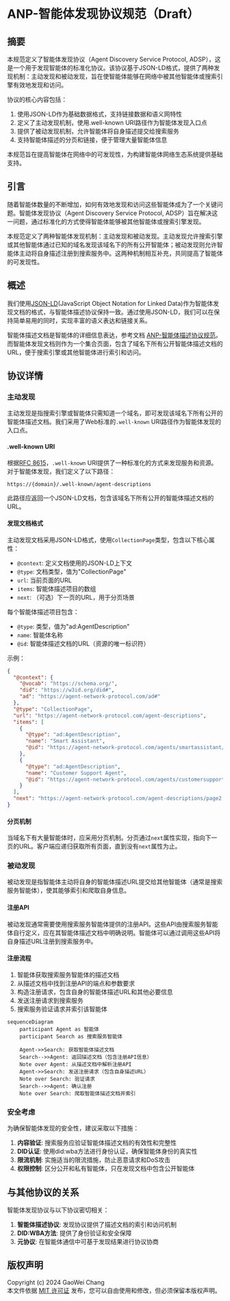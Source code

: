 # ANP-智能体发现协议规范（Draft）

## 摘要

本规范定义了智能体发现协议（Agent Discovery Service Protocol, ADSP），这是一个用于发现智能体的标准化协议。该协议基于JSON-LD格式，提供了两种发现机制：主动发现和被动发现，旨在使智能体能够在网络中被其他智能体或搜索引擎有效地发现和访问。

协议的核心内容包括：
1. 使用JSON-LD作为基础数据格式，支持链接数据和语义网特性
2. 定义了主动发现机制，使用.well-known URI路径作为智能体发现入口点
3. 提供了被动发现机制，允许智能体将自身描述提交给搜索服务
4. 支持智能体描述的分页和链接，便于管理大量智能体信息

本规范旨在提高智能体在网络中的可发现性，为构建智能体网络生态系统提供基础支持。

## 引言

随着智能体数量的不断增加，如何有效地发现和访问这些智能体成为了一个关键问题。智能体发现协议（Agent Discovery Service Protocol, ADSP）旨在解决这一问题，通过标准化的方式使得智能体能够被其他智能体或搜索引擎发现。

本规范定义了两种智能体发现机制：主动发现和被动发现。主动发现允许搜索引擎或其他智能体通过已知的域名发现该域名下的所有公开智能体；被动发现则允许智能体主动将自身描述注册到搜索服务中。这两种机制相互补充，共同提高了智能体的可发现性。

## 概述

我们使用[JSON-LD](https://www.w3.org/TR/json-ld11/)(JavaScript Object Notation for Linked Data)作为智能体发现文档的格式，与智能体描述协议保持一致。通过使用JSON-LD，我们可以在保持简单易用的同时，实现丰富的语义表达和链接关系。

智能体描述文档是智能体的详细信息表达，参考文档 [ANP-智能体描述协议规范](07-ANP-智能体描述协议规范.md)。而智能体发现文档则作为一个集合页面，包含了域名下所有公开智能体描述文档的URL，便于搜索引擎或其他智能体进行索引和访问。

## 协议详情

### 主动发现

主动发现是指搜索引擎或智能体只需知道一个域名，即可发现该域名下所有公开的智能体描述文档。我们采用了Web标准的`.well-known` URI路径作为智能体发现的入口点。

#### .well-known URI

根据[RFC 8615](https://tools.ietf.org/html/rfc8615)，`.well-known` URI提供了一种标准化的方式来发现服务和资源。对于智能体发现，我们定义了以下路径：

```
https://{domain}/.well-known/agent-descriptions
```

此路径应返回一个JSON-LD文档，包含该域名下所有公开的智能体描述文档的URL。

#### 发现文档格式

主动发现文档采用JSON-LD格式，使用`CollectionPage`类型，包含以下核心属性：

- `@context`: 定义文档使用的JSON-LD上下文
- `@type`: 文档类型，值为"CollectionPage"
- `url`: 当前页面的URL
- `items`: 智能体描述项目的数组
- `next`: （可选）下一页的URL，用于分页场景

每个智能体描述项目包含：
- `@type`: 类型，值为"ad:AgentDescription"
- `name`: 智能体名称
- `@id`: 智能体描述文档的URL（资源的唯一标识符）

示例：

```json
{
  "@context": {
    "@vocab": "https://schema.org/",
    "did": "https://w3id.org/did#",
    "ad": "https://agent-network-protocol.com/ad#"
  },
  "@type": "CollectionPage",
  "url": "https://agent-network-protocol.com/agent-descriptions",
  "items": [
    {
      "@type": "ad:AgentDescription",
      "name": "Smart Assistant",
      "@id": "https://agent-network-protocol.com/agents/smartassistant/ad.json"
    },
    {
      "@type": "ad:AgentDescription",
      "name": "Customer Support Agent",
      "@id": "https://agent-network-protocol.com/agents/customersupport/ad.json"
    }
  ],
  "next": "https://agent-network-protocol.com/agent-descriptions/page2.json"
}
```

#### 分页机制

当域名下有大量智能体时，应采用分页机制。分页通过`next`属性实现，指向下一页的URL。客户端应递归获取所有页面，直到没有`next`属性为止。

### 被动发现

被动发现是指智能体主动将自身的智能体描述URL提交给其他智能体（通常是搜索服务智能体），使其能够索引和爬取自身信息。

#### 注册API

被动发现通常需要使用搜索服务智能体提供的注册API。这些API由搜索服务智能体自行定义，应在其智能体描述文档中明确说明。智能体可以通过调用这些API将自身描述URL注册到搜索服务中。

#### 注册流程

1. 智能体获取搜索服务智能体的描述文档
2. 从描述文档中找到注册API的端点和参数要求
3. 构造注册请求，包含自身的智能体描述URL和其他必要信息
4. 发送注册请求到搜索服务
5. 搜索服务验证请求并索引该智能体

```mermaid
sequenceDiagram
    participant Agent as 智能体
    participant Search as 搜索服务智能体
    
    Agent->>Search: 获取智能体描述文档
    Search-->>Agent: 返回描述文档（包含注册API信息）
    Note over Agent: 从描述文档中解析注册API
    Agent->>Search: 发送注册请求（包含自身描述URL）
    Note over Search: 验证请求
    Search-->>Agent: 确认注册
    Note over Search: 爬取智能体描述文档并索引
```

### 安全考虑

为确保智能体发现的安全性，建议采取以下措施：

1. **内容验证**: 搜索服务应验证智能体描述文档的有效性和完整性
2. **DID认证**: 使用did:wba方法进行身份认证，确保智能体身份的真实性
3. **限流机制**: 实施适当的限流措施，防止恶意请求和DoS攻击
4. **权限控制**: 区分公开和私有智能体，只在发现文档中包含公开智能体

## 与其他协议的关系

智能体发现协议与以下协议密切相关：

1. **智能体描述协议**: 发现协议提供了描述文档的索引和访问机制
2. **DID:WBA方法**: 提供了身份验证和安全保障
3. **元协议**: 在智能体通信中可基于发现结果进行协议协商

## 版权声明
Copyright (c) 2024 GaoWei Chang  
本文件依据 [MIT 许可证](./LICENSE) 发布，您可以自由使用和修改，但必须保留本版权声明。
